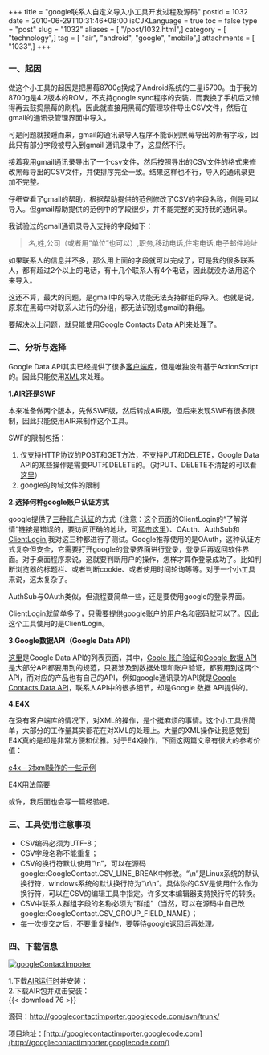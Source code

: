 +++
title = "google联系人自定义导入小工具开发过程及源码"
postid = 1032
date = 2010-06-29T10:31:46+08:00
isCJKLanguage = true
toc = false
type = "post"
slug = "1032"
aliases = [ "/post/1032.html",]
category = [ "technology",]
tag = [ "air", "android", "google", "mobile",]
attachments = [ "1033",]
+++


### 一、起因

做这个小工具的起因是把黑莓8700g换成了Android系统的三星i5700。由于我的8700g是4.2版本的ROM，不支持google
sync程序的安装，而我换了手机后又懒得再去鼓捣黑莓的刷机，因此就直接用黑莓的管理软件导出CSV文件，然后在gmail的通讯录管理界面中导入。

可是问题就接踵而来，gmail的通讯录导入程序不能识别黑莓导出的所有字段，因此只有部分字段被导入到gmail
通讯录中了，这显然不行。

接着我用gmail通讯录导出了一个csv文件，然后按照导出的CSV文件的格式来修改黑莓导出的CSV文件，并使排序完全一致。结果这样也不行，导入的通讯录更加不完整。

仔细查看了gmail的帮助，根据帮助提供的范例修改了CSV的字段名称，倒是可以导入。但gmail帮助提供的范例中的字段很少，并不能完整的支持我的通讯录。

我试验过的gmail通讯录导入支持的字段如下：<!--more-->

> 名,姓,公司（或者用“单位”也可以）,职务,移动电话,住宅电话,电子邮件地址

如果联系人的信息并不多，那么用上面的字段就可以完成了，可是我的很多联系人，都有超过2个以上的电话，有十几个联系人有4个电话，因此就没办法用这个来导入。

这还不算，最大的问题，是gmail中的导入功能无法支持群组的导入。也就是说，原来在黑莓中对联系人进行的分组，都无法识别成gmail的群组。

要解决以上问题，就只能使用Google Contacts Data API来处理了。

### 二、分析与选择

Google Data
API其实已经提供了很多[客户端库](http://code.google.com/intl/zh-CN/apis/gdata/docs/client-libraries.html "google api client library")，但是唯独没有基于ActionScript的。因此只能使用[XML](http://code.google.com/intl/zh-CN/apis/contacts/docs/3.0/developers_guide_protocol.html)来处理。

**1.AIR还是SWF**

本来准备做两个版本，先做SWF版，然后转成AIR版，但后来发现SWF有很多限制，因此只能使用AIR来制作这个工具。

SWF的限制包括：

1.  仅支持HTTP协议的POST和GET方法，不支持PUT和DELETE，Google Data
    API的某些操作是需要PUT和DELETE的。（对PUT、DELETE不清楚的可以看[这里](http://blog.csdn.net/gideal_wang/archive/2009/07/02/4316691.aspx)）
2.  google的跨域文件的限制

**2.选择何种google账户认证方式**

google提供了[三种账户认证](http://code.google.com/intl/zh-CN/apis/accounts/)的方式（注意：这个页面的ClientLogin的“了解详情”链接是错误的，要访问正确的地址，可[猛击这里](http://code.google.com/intl/zh-CN/apis/gdata/docs/auth/clientlogin.html)）、OAuth、AuthSub和[ClientLogin](http://code.google.com/intl/zh-CN/apis/gdata/docs/auth/clientlogin.html),我对这三种都进行了测试。Google推荐使用的是OAuth，这种认证方式复杂但安全，它需要打开google的登录界面进行登录，登录后再返回软件界面。对于桌面程序来说，这就要判断用户的操作，怎样才算作登录成功了。比如判断浏览器的标题栏、或者判断cookie、或者使用时间轮询等等。对于一个小工具来说，这太复杂了。

AuthSub与OAuth类似，但流程要简单一些，还是要使用google的登录界面。

ClientLogin就简单多了，只需要提供google账户的用户名和密码就可以了。因此这个工具使用的是ClientLogin。

**3.Google数据API（Google Data API）**

[这里](http://code.google.com/intl/zh-CN/more/)是Google Data
API的列表页面，其中，[Goole
账户验证](http://code.google.com/apis/accounts/)和[Google 数据
API](http://code.google.com/apis/gdata/)是大部分API都要用到的规范，只要涉及到数据处理和账户验证，都要用到这两个API，而对应的产品也有自己的API，例如google通讯录的API就是[Google
Contacts Data
API](http://code.google.com/intl/zh-CN/apis/contacts/)，联系人API中的很多细节，却是Google
数据 API提供的。

**4.E4X**

在没有客户端库的情况下，对XML的操作，是个挺麻烦的事情。这个小工具很简单，大部分的工作量其实都花在对XML的处理上。大量的XML操作让我感觉到E4X真的是却是非常方便和优雅。对于E4X操作，下面这两篇文章有很大的参考价值：

[e4x -
对xml操作的一些示例](http://www.nshen.net/blog/article.asp?id=462)

[E4X用法简要](http://sban.biz/223)

或许，我后面也会写一篇经验吧。

### 三、工具使用注意事项

-   CSV编码必须为UTF-8；
-   CSV字段名称不能重复；
-   CSV的换行符默认使用“\\n”，可以在源码google::GoogleContact.CSV\_LINE\_BREAK中修改。“\\n”是Linux系统的默认换行符，windows系统的默认换行符为“\\r\\n”。具体你的CSV是使用什么作为换行符，可以在CSV的编辑工具中指定。许多文本编辑器支持换行符的转换。
-   CSV中联系人群组字段的名称必须为“群组”（当然，可以在源码中自己改google::GoogleContact.CSV\_GROUP\_FIELD\_NAME）；
-   每一次提交之后，不要重复操作，要等待google返回后再处理。

### 四、下载信息

[![](/uploads/2010/06/googleContactImpoter.png "googleContactImpoter")](/uploads/2010/06/googleContactImpoter.png)

1.下载[AIR运行时](http://get.adobe.com/air)并安装；  
2.下载AIR包并双击安装：  
{{< download 76 >}}

源码：<http://googlecontactimporter.googlecode.com/svn/trunk/>

项目地址：[http://googlecontactimporter.googlecode.com](http://googlecontactimporter.googlecode.com/)


